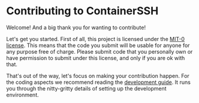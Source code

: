 # Contributing to ContainerSSH

Welcome! And a big thank you for wanting to contribute!

Let's get you started. First of all, this project is licensed under the [MIT-0 license](LICENSE.md). This means that the code you submit will be usable for anyone for any purpose free of charge. Please submit code that you personally own or have permission to submit under this license, and only if you are ok with that.

That's out of the way, let's focus on making your contribution happen. For the coding aspects we recommend reading the [development guide](https://containerssh.io/development/). It runs you through the nitty-gritty details of setting up the development environment.
